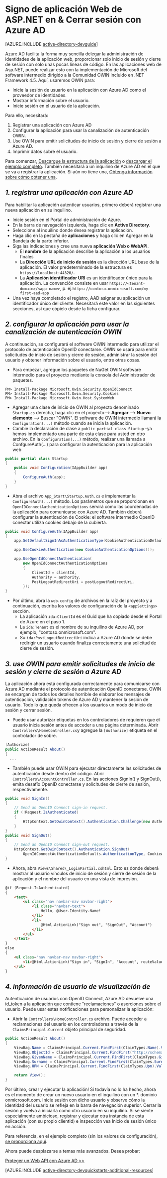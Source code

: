 <properties
    pageTitle="Introducción de .NET de Azure AD | Microsoft Azure"
    description="Cómo crear una aplicación Web de MVC de .NET que se integra con Azure AD para iniciar sesión."
    services="active-directory"
    documentationCenter=".net"
    authors="dstrockis"
    manager="mbaldwin"
    editor=""/>

<tags
    ms.service="active-directory"
    ms.workload="identity"
    ms.tgt_pltfrm="na"
    ms.devlang="dotnet"
    ms.topic="article"
    ms.date="09/16/2016"
    ms.author="dastrock"/>

# <a name="aspnet-web-app-sign-in--sign-out-with-azure-ad"></a>Signo de aplicación Web de ASP.NET en & Cerrar sesión con Azure AD

[AZURE.INCLUDE [active-directory-devguide](../../includes/active-directory-devguide.md)]

Azure AD facilita la forma muy sencilla delegar la administración de identidades de la aplicación web, proporcionar solo inicio de sesión y cierre de sesión con solo unas pocas líneas de código.  En las aplicaciones web de Asp.NET, puede realizar esto con la implementación de Microsoft del software intermedio dirigido a la Comunidad OWIN incluido en .NET Framework 4.5.  Aquí, usaremos OWIN para:
-   Inicie la sesión de usuario en la aplicación con Azure AD como el proveedor de identidades.
-   Mostrar información sobre el usuario.
-   Inicie sesión en el usuario de la aplicación.

Para ello, necesitará:

1. Registrar una aplicación con Azure AD
2. Configurar la aplicación para usar la canalización de autenticación OWIN.
3. Use OWIN para emitir solicitudes de inicio de sesión y cierre de sesión a Azure AD.
4. Imprimir datos sobre el usuario.

Para comenzar, [Descargue la estructura de la aplicación](https://github.com/AzureADQuickStarts/WebApp-OpenIdConnect-DotNet/archive/skeleton.zip) o [descargar el ejemplo completo](https://github.com/AzureADQuickStarts/WebApp-OpenIdConnect-DotNet/archive/complete.zip).  También necesitará a un inquilino de Azure AD en el que se va a registrar la aplicación.  Si aún no tiene una, [Obtenga información sobre cómo obtener una](active-directory-howto-tenant.md).

## <a name="1--register-an-application-with-azure-ad"></a>*1. registrar una aplicación con Azure AD*
Para habilitar la aplicación autenticar usuarios, primero deberá registrar una nueva aplicación en su inquilino.

- Inicie sesión en el Portal de administración de Azure.
- En la barra de navegación izquierda, haga clic en **Active Directory**.
- Seleccione al inquilino donde desea registrar la aplicación.
- Haga clic en la pestaña de **aplicaciones** y haga clic en Agregar en la Bandeja de la parte inferior.
- Siga las indicaciones y cree una nueva **aplicación Web o WebAPI**.
    - El **nombre** de la aplicación describe la aplicación a los usuarios finales
    -   La **Dirección URL de inicio de sesión** es la dirección URL base de la aplicación.  El valor predeterminado de la estructura es `https://localhost:44320/`.
    - La **Aplicación identificador URI** es un identificador único para la aplicación.  La convención consiste en usar `https://<tenant-domain>/<app-name>`, p. ej.`https://contoso.onmicrosoft.com/my-first-aad-app`
- Una vez haya completado el registro, AAD asignar su aplicación un identificador único del cliente.  Necesitará este valor en las siguientes secciones, así que cópielo desde la ficha configurar.

## <a name="2-set-up-your-app-to-use-the-owin-authentication-pipeline"></a>*2. configurar la aplicación para usar la canalización de autenticación OWIN*
A continuación, se configurará el software OWIN intermedio para utilizar el protocolo de autenticación OpenID conectarse.  OWIN se usará para emitir solicitudes de inicio de sesión y cierre de sesión, administrar la sesión del usuario y obtener información sobre el usuario, entre otras cosas.

-   Para empezar, agregue los paquetes de NuGet OWIN software intermedio para el proyecto mediante la consola del Administrador de paquetes.

```
PM> Install-Package Microsoft.Owin.Security.OpenIdConnect
PM> Install-Package Microsoft.Owin.Security.Cookies
PM> Install-Package Microsoft.Owin.Host.SystemWeb
```

-   Agregar una clase de inicio de OWIN al proyecto denominado `Startup.cs` derecha, haga clic en el proyecto--> **Agregar** --> **Nuevo elemento** --> Buscar "OWIN".  El software de OWIN intermedio llamará la `Configuration(...)` método cuando se inicia la aplicación.
-   Cambie la declaración de clase a `public partial class Startup` -ya hemos implementado una parte de esta clase para usted en otro archivo.  En la `Configuration(...)` método, realizar una llamada a ConfgureAuth(...) para configurar la autenticación para la aplicación web  

```C#
public partial class Startup
{
    public void Configuration(IAppBuilder app)
    {
        ConfigureAuth(app);
    }
}
```

-   Abra el archivo `App_Start\Startup.Auth.cs` e implementar la `ConfigureAuth(...)` método.  Los parámetros que se proporcionan en `OpenIDConnectAuthenticationOptions` servirá como las coordenadas de la aplicación para comunicarse con Azure AD.  También deberá configurar la autenticación de Cookie: el software intermedio OpenID conectar utiliza cookies debajo de la cubierta.

```C#
public void ConfigureAuth(IAppBuilder app)
{
    app.SetDefaultSignInAsAuthenticationType(CookieAuthenticationDefaults.AuthenticationType);

    app.UseCookieAuthentication(new CookieAuthenticationOptions());

    app.UseOpenIdConnectAuthentication(
        new OpenIdConnectAuthenticationOptions
        {
            ClientId = clientId,
            Authority = authority,
            PostLogoutRedirectUri = postLogoutRedirectUri,
        });
}
```

-   Por último, abra la `web.config` de archivos en la raíz del proyecto y a continuación, escriba los valores de configuración de la `<appSettings>` sección.
    -   La aplicación `ida:ClientId` es el Guid que ha copiado desde el Portal de Azure en el paso 1.
    -   La `ida:Tenant` es el nombre de su inquilino de Azure AD, por ejemplo, "contoso.onmicrosoft.com".
    -   Su `ida:PostLogoutRedirectUri` indica a Azure AD donde se debe redirigir un usuario cuando finaliza correctamente una solicitud de cierre de sesión.

## <a name="3-use-owin-to-issue-sign-in-and-sign-out-requests-to-azure-ad"></a>*3. use OWIN para emitir solicitudes de inicio de sesión y cierre de sesión a Azure AD*
La aplicación ahora está configurada correctamente para comunicarse con Azure AD mediante el protocolo de autenticación OpenID conectarse.  OWIN se encargan de todos los detalles horrible de elaborar los mensajes de autenticación, validación tokens de Azure AD y mantener la sesión de usuario.  Todo lo que queda ofrecen a los usuarios un modo de inicio de sesión y cerrar sesión.

- Puede usar autorizar etiquetas en los controladores de requieren que el usuario inicia sesión antes de acceder a una página determinada.  Abrir `Controllers\HomeController.cs`y agregue la `[Authorize]` etiqueta en el controlador de sobre.

```C#
[Authorize]
public ActionResult About()
{
  ...
```

-   También puede usar OWIN para ejecutar directamente las solicitudes de autenticación desde dentro del código.  Abrir `Controllers\AccountController.cs`.  En las acciones SignIn() y SignOut(), emita desafío OpenID conectarse y solicitudes de cierre de sesión, respectivamente.

```C#
public void SignIn()
{
    // Send an OpenID Connect sign-in request.
    if (!Request.IsAuthenticated)
    {
        HttpContext.GetOwinContext().Authentication.Challenge(new AuthenticationProperties { RedirectUri = "/" }, OpenIdConnectAuthenticationDefaults.AuthenticationType);
    }
}
public void SignOut()
{
    // Send an OpenID Connect sign-out request.
    HttpContext.GetOwinContext().Authentication.SignOut(
        OpenIdConnectAuthenticationDefaults.AuthenticationType, CookieAuthenticationDefaults.AuthenticationType);
}
```

-   Ahora, abra `Views\Shared\_LoginPartial.cshtml`.  Esto es donde deberá mostrar al usuario vínculos de inicio de sesión y cierre de sesión de la aplicación y el nombre del usuario en una vista de impresión.

```HTML
@if (Request.IsAuthenticated)
{
    <text>
        <ul class="nav navbar-nav navbar-right">
            <li class="navbar-text">
                Hello, @User.Identity.Name!
            </li>
            <li>
                @Html.ActionLink("Sign out", "SignOut", "Account")
            </li>
        </ul>
    </text>
}
else
{
    <ul class="nav navbar-nav navbar-right">
        <li>@Html.ActionLink("Sign in", "SignIn", "Account", routeValues: null, htmlAttributes: new { id = "loginLink" })</li>
    </ul>
}
```

## <a name="4--display-user-information"></a>*4. información de usuario de visualización de*
Autenticación de usuarios con OpenID Connect, Azure AD devuelve una id_token a la aplicación que contiene "reclamaciones" o aserciones sobre el usuario.  Puede usar estas notificaciones para personalizar la aplicación:

- Abrir la `Controllers\HomeController.cs` archivo.  Puede acceder a reclamaciones del usuario en los controladores a través de la `ClaimsPrincipal.Current` objeto principal de seguridad.

```C#
public ActionResult About()
{
    ViewBag.Name = ClaimsPrincipal.Current.FindFirst(ClaimTypes.Name).Value;
    ViewBag.ObjectId = ClaimsPrincipal.Current.FindFirst("http://schemas.microsoft.com/identity/claims/objectidentifier").Value;
    ViewBag.GivenName = ClaimsPrincipal.Current.FindFirst(ClaimTypes.GivenName).Value;
    ViewBag.Surname = ClaimsPrincipal.Current.FindFirst(ClaimTypes.Surname).Value;
    ViewBag.UPN = ClaimsPrincipal.Current.FindFirst(ClaimTypes.Upn).Value;

    return View();
}
```

Por último, crear y ejecutar la aplicación!  Si todavía no lo ha hecho, ahora es el momento de crear un nuevo usuario en el inquilino con un *. dominio onmicrosoft.com.  Inicie sesión con dicho usuario y observe cómo la identidad del usuario se refleja en la barra de navegación superior.  Cerrar la sesión y vuelva a iniciarla como otro usuario en su inquilino.  Si se siente especialmente ambicioso, registrar y ejecutar otra instancia de esta aplicación (con su propio clientId) e inspección vea Inicio de sesión único en acción.

Para referencia, en el ejemplo completo (sin los valores de configuración), [se proporciona aquí](https://github.com/AzureADQuickStarts/WebApp-OpenIdConnect-DotNet/archive/complete.zip).  

Ahora puede desplazarse a temas más avanzados.  Desea probar:

[Proteger un Web API con Azure AD >>](active-directory-devquickstarts-webapi-dotnet.md)

[AZURE.INCLUDE [active-directory-devquickstarts-additional-resources](../../includes/active-directory-devquickstarts-additional-resources.md)]
